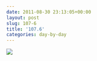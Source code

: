 ```yaml
---
date: 2011-08-30 23:13:05+00:00
layout: post
slug: 107-6
title: '107.6'
categories: day-by-day
---
```


[![](http://blog.migueljulian.com/wp-content/uploads/107_6.jpg)](http://blog.migueljulian.com/2011/08/107-6/107_6/)
